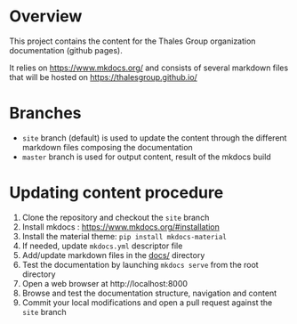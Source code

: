 # Overview
This project contains the content for the Thales Group organization documentation (github pages).

It relies on https://www.mkdocs.org/ and consists of several markdown files that will be hosted on https://thalesgroup.github.io/

# Branches
* `site` branch (default) is used to update the content through the different markdown files composing the documentation
* `master` branch is used for output content, result of the mkdocs build

# Updating content procedure

1. Clone the repository and checkout the `site` branch
1. Install mkdocs : https://www.mkdocs.org/#installation
1. Install the material theme: `pip install mkdocs-material`
1. If needed, update `mkdocs.yml` descriptor file
1. Add/update markdown files in the [docs/](docs/) directory
1. Test the documentation by launching `mkdocs serve` from the root directory
1. Open a web browser at http://localhost:8000
1. Browse and test the documentation structure, navigation and content
1. Commit your local modifications and open a pull request against the `site` branch